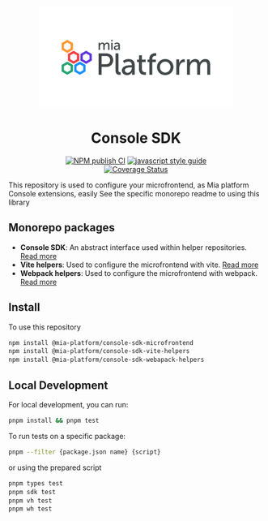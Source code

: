 <div align="center">

<a href=https://www.mia-platform.eu/>
<img alt="logo" src="https://raw.githubusercontent.com/mia-platform/.github/master/profile/img/mia-platform_logo_color.png" height="200">
</a>

# Console SDK

[![NPM publish CI][action-status-svg]][github-action]
[![javascript style guide][standard-mia-svg]][standard-mia]  
[![Coverage Status][coverall-svg]][coverall-io]

</div>


This repository is used to configure your microfrontend, as Mia platform Console extensions, easily
See the specific monorepo readme to using this library

## Monorepo packages

- **Console SDK**: An abstract interface used within helper repositories. [Read more](./packages/console-sdk-microfrontend)
- **Vite helpers**: Used to configure the microfrontend with vite. [Read more](./packages/console-sdk-vite-helpers)
- **Webpack helpers**: Used to configure the microfrontend with webpack. [Read more](./packages/console-sdk-webpack-helpers)

## Install

To use this repository 

```bash
npm install @mia-platform/console-sdk-microfrontend
npm install @mia-platform/console-sdk-vite-helpers
npm install @mia-platform/console-sdk-webapack-helpers
```

## Local Development

For local development, you can run:

```bash
pnpm install && pnpm test
```

To run tests on a specific package:

```bash
pnpm --filter {package.json name} {script}
```

or using the prepared script

```bash
pnpm types test
pnpm sdk test
pnpm vh test
pnpm wh test
```

[action-status-svg]: https://github.com/mia-platform/console-sdk/actions/workflows/test.yml/badge.svg
[github-action]: https://github.com/mia-platform/console-sdk/actions/workflows/test.yml
[standard-mia-svg]: https://img.shields.io/badge/code_style-standard--mia-orange.svg
[standard-mia]: https://github.com/mia-platform/eslint-config-mia
[coverall-svg]: https://coveralls.io/repos/github/mia-platform/console-sdk/badge.svg
[coverall-io]: https://coveralls.io/github/mia-platform/console-sdk
